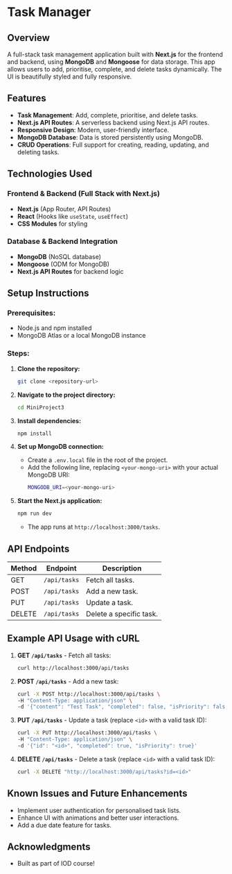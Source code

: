 # Task Manager

## Overview

A full-stack task management application built with **Next.js** for the frontend and backend, using **MongoDB** and **Mongoose** for data storage. This app allows users to add, prioritise, complete, and delete tasks dynamically. The UI is beautifully styled and fully responsive.

## Features

- **Task Management**: Add, complete, prioritise, and delete tasks.
- **Next.js API Routes**: A serverless backend using Next.js API routes.
- **Responsive Design**: Modern, user-friendly interface.
- **MongoDB Database**: Data is stored persistently using MongoDB.
- **CRUD Operations**: Full support for creating, reading, updating, and deleting tasks.

## Technologies Used

### **Frontend & Backend (Full Stack with Next.js)**

- **Next.js** (App Router, API Routes)
- **React** (Hooks like `useState`, `useEffect`)
- **CSS Modules** for styling

### **Database & Backend Integration**

- **MongoDB** (NoSQL database)
- **Mongoose** (ODM for MongoDB)
- **Next.js API Routes** for backend logic

## Setup Instructions

### Prerequisites:

- Node.js and npm installed
- MongoDB Atlas or a local MongoDB instance

### Steps:

1. **Clone the repository:**

   ```sh
   git clone <repository-url>
   ```

2. **Navigate to the project directory:**

   ```sh
   cd MiniProject3
   ```

3. **Install dependencies:**

   ```sh
   npm install
   ```

4. **Set up MongoDB connection:**

   - Create a `.env.local` file in the root of the project.
   - Add the following line, replacing `<your-mongo-uri>` with your actual MongoDB URI:
     ```sh
     MONGODB_URI=<your-mongo-uri>
     ```

5. **Start the Next.js application:**
   ```sh
   npm run dev
   ```
   - The app runs at `http://localhost:3000/tasks`.

## API Endpoints

| Method | Endpoint     | Description             |
| ------ | ------------ | ----------------------- |
| GET    | `/api/tasks` | Fetch all tasks.        |
| POST   | `/api/tasks` | Add a new task.         |
| PUT    | `/api/tasks` | Update a task.          |
| DELETE | `/api/tasks` | Delete a specific task. |

## Example API Usage with cURL

1. **GET `/api/tasks`** - Fetch all tasks:

   ```sh
   curl http://localhost:3000/api/tasks
   ```

2. **POST `/api/tasks`** - Add a new task:

   ```sh
   curl -X POST http://localhost:3000/api/tasks \
   -H "Content-Type: application/json" \
   -d '{"content": "Test Task", "completed": false, "isPriority": false}'
   ```

3. **PUT `/api/tasks`** - Update a task (replace `<id>` with a valid task ID):

   ```sh
   curl -X PUT http://localhost:3000/api/tasks \
   -H "Content-Type: application/json" \
   -d '{"id": "<id>", "completed": true, "isPriority": true}'
   ```

4. **DELETE `/api/tasks`** - Delete a task (replace `<id>` with a valid task ID):
   ```sh
   curl -X DELETE "http://localhost:3000/api/tasks?id=<id>"
   ```

## Known Issues and Future Enhancements

- Implement user authentication for personalised task lists.
- Enhance UI with animations and better user interactions.
- Add a due date feature for tasks.

## Acknowledgments

- Built as part of IOD course!
